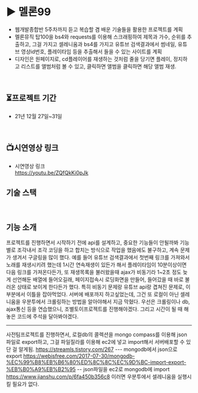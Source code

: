 
<br>

#  ▶ 멜론99

+ 웹개발종합반 5주차까지 듣고 복습할 겸 배운 기술들을 활용한 프로젝트를 계획
+ 멜론뮤직 탑100을 bs4와 requests를 이용해 스크래핑하여 제목과 가수, 순위를 추출하고, 그걸 가지고 셀레니움과 bs4를 가지고 유튜브 검색결과에서 썸네일, 유튜브 영상id번호, 플레이타임 등을 추출해서 들을 수 있는 사이트를 계획
+ 디자인은 원페이지로, cd플레이어를 재생하는 것처럼 줄을 당기면 플레이, 정지하고 리스트를 앨범처럼 볼 수 있고, 클릭하면 앨범을 클릭하면 해당 앨범 재생.
<br>

## ⏳프로젝트 기간
- 21년 12월 27일~31일

<br>


## 📺시연영상 링크

- 시연영상 링크
   <br> https://youtu.be/ZQfQkKi0pJk
   <br>


## 기술 스택

<br>

## 기능 소개
프로젝트를 진행하면서 시작하기 전에 api를 설계하고, 중요한 기능들이 안될까봐 기능 별로 조각내서 조각 코딩을 하고 합치는 방식으로 작업을 했음에도 불구하고, 계속 문제가 생겨서 구글링을 많이 했다. 예를 들어 유튜브 검색결과에서 첫번째 링크를 가져와서 노래를 재생시키려 했는데 1시간 연속재생이 있든가 해서 플레이타임이 10분이상이면 다음 링크를 가져온다든가, 또 재생목록을 불러왔을때 ajax가 비동기라 1~2초 정도 늦게 선언해둔 배열에 들어오길래, 페이지접속시 로딩화면을 만들어, 들어갔을 때 바로 불러온 상태로 보이게 한다든가 했다. 특히 비동기 문제랑 유튜브 api랑 겹쳐진 문제로, 이 부분에서 이틀을 잡아먹었다. 서버에 배포까지 하고싶었는데, 그건 또 로컬이 아닌 셀레니움을 우분투에서 크롤링하는 방법을 알아야해서 지금 막혔다. 우선은 크롤링이나 db, ajax통신 등을 연습했으니, 조별토이프로젝트를 진행해야겠다.
그리고 시간이 될 때 해놓은 코드에 주석을 달아봐야겠다.


----------------
사전팀프로젝트를 진행하면서, 로컬db의 콜렉션을 mongo compass를 이용해 json파일로 export하고, 그걸 파일질라를 이용해 ec2에 넣고 import해서 서버배포할 수 있단 걸 알게됨.
https://streamls.tistory.com/267   --- mongodb에서 json으로 export
https://webisfree.com/2017-07-30/mongodb-%EC%99%B8%EB%B6%80%ED%8C%8C%EC%9D%BC-import-export-%EB%B0%A9%EB%B2%95 -- json파일을 ec2로 mongodb에 import
https://www.jianshu.com/p/6fa450b356c8
이러면 우분투에서 셀레니움을 실행시킬 필요가 없다.
